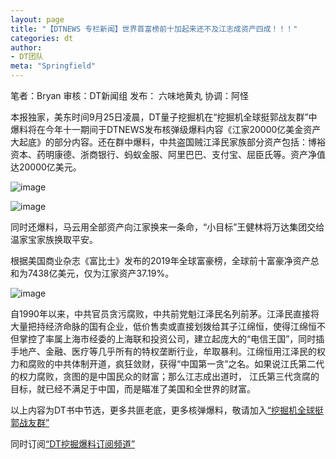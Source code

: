 ```yaml
---
layout: page
title: "【DTNEWS 专栏新闻】世界首富榜前十加起来还不及江志成资产四成！！！"
categories: dt
author:
- DT团队
meta: "Springfield"
---
```


笔者：Bryan 审核：DT新闻组   发布： 六味地黄丸 协调：阿怪

本报独家，美东时间9月25日凌晨，DT量子挖掘机在“挖掘机全球挺郭战友群”中爆料将在今年十一期间于DTNEWS发布核弹级爆料内容《江家20000亿美金资产大起底》的部分内容。还在群中爆料，中共盗国贼江泽民家族部分资产包括：博裕资本、药明康德、浙商银行、蚂蚁金服、阿里巴巴、支付宝、屈臣氏等。资产净值达20000亿美元。

![image](../../../../image/dt/2020_09_25_dt_news1_1.png)

![image](../../../../image/dt/2020_09_25_dt_news1_2.png)

同时还爆料，马云用全部资产向江家换来一条命，“小目标”王健林将万达集团交给温家宝家族换取平安。

根据美国商业杂志《富比士》发布的2019年全球富豪榜，全球前十富豪净资产总和为7438亿美元，仅为江家资产37.19%。

![image](../../../../image/dt/2020_09_25_dt_news1_3.png)

自1990年以来，中共官员贪污腐败，中共前党魁江泽民名列前茅。江泽民直接将大量把持经济命脉的国有企业，低价售卖或直接划拨给其子江绵恒，使得江绵恒不但掌控了率属上海市经委的上海联和投资公司，建立起庞大的“电信王国”，同时插手地产、金融、医疗等几乎所有的特权垄断行业，牟取暴利。江绵恒用江泽民的权力和腐败的中共体制开道，疯狂敛财，获得“中国第一贪”之名。如果说江氏第二代的权力腐败，贪图的是中国民众的财富；那么江志成出道时， 江氏第三代贪腐的目标，就已经不满足于中国，而是瞄准了美国和全世界的财富。

以上内容为DT书中节选，更多共匪老底，更多核弹爆料，敬请加入[“挖掘机全球挺郭战友群”](https://t.me/joinchat/OnFLFVMCMjuw5dweiE7PQQ)

同时订阅[“DT挖掘爆料订阅频道”](https://t.me/DTinlosAngeles)
